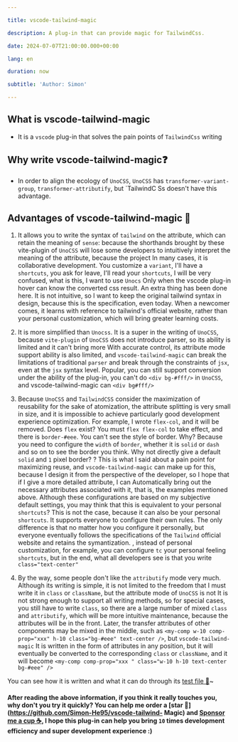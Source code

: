 ```yaml
---

title: vscode-tailwind-magic

description: A plug-in that can provide magic for TailwindCss.

date: 2024-07-07T21:00:00.000+00:00

lang: en

duration: now

subtitle: 'Author: Simon'

---
```


## What is vscode-tailwind-magic

- It is a `vscode` plug-in that solves the pain points of `TailwindCss` writing

## Why write vscode-tailwind-magic❓

- In order to align the ecology of `UnoCSS`, `UnoCSS` has `transformer-variant-group`, `transformer-attributify`, but `TailwindC Ss doesn't have this advantage.

## Advantages of vscode-tailwind-magic 💯

1. It allows you to write the syntax of `tailwind` on the attribute, which can retain the meaning of `sense`: because the shorthands brought by these vite-plugin of `UnoCSS` will lose some developers to intuitively interpret the meaning of the attribute, because the project In many cases, it is collaborative development. You customize a `variant`, I'll have a `shortcuts`, you ask for leave, I'll read your `shortcuts`, I will be very confused, what is this, I want to use `Unocs` Only when the vscode plug-in hover can know the converted css result. An extra thing has been done here. It is not intuitive, so I want to keep the original tailwind syntax in design, because this is the specification, even today. When a newcomer comes, it learns with reference to tailwind's official website, rather than your personal customization, which will bring greater learning costs.

2. It is more simplified than `Unocss`. It is a super in the writing of `UnoCSS`, because `vite-plugin` of `UnoCSS` does not introduce parser, so its ability is limited and it can't bring more With accurate control, its attribute mode support ability is also limited, and `vscode-tailwind-magic` can break the limitations of traditional `parser` and break through the constraints of `jsx`, even at the `jsx` syntax level. Popular, you can still support conversion under the ability of the plug-in, you can't do `<div bg-#fff/>` in `UnoCSS`, and vscode-tailwind-magic can `<div bg#fff/>`

3. Because `UnoCSS` and `TailwindCSS` consider the maximization of reusability for the sake of atomization, the attribute splitting is very small in size, and it is impossible to achieve particularly good development experience optimization. For example, I wrote `flex-col`, and it will be removed. Does `flex` exist? You must `flex flex-col` to take effect, and there is `border-#eee`. You can't see the style of border. Why? Because you need to configure the `width` of `border`, whether it is `solid` or `dash` and so on to see the border you think. Why not directly give a default `solid` and `1` pixel border? ? This is what I said about a pain point for maximizing reuse, and `vscode-tailwind-magic` can make up for this, because I design it from the perspective of the developer, so I hope that if I give a more detailed attribute, I can Automatically bring out the necessary attributes associated with it, that is, the examples mentioned above. Although these configurations are based on my subjective default settings, you may think that this is equivalent to your personal `shortcuts`? This is not the case, because it can also be your personal `shortcuts`. It supports everyone to configure their own rules. The only difference is that no matter how you configure it personally, but everyone eventually follows the specifications of the `Tailwind` official website and retains the symantization. , instead of personal customization, for example, you can configure `tc` your personal feeling `shortcuts`, but in the end, what all developers see is that you write `class="text-center"`

4. By the way, some people don't like the `attributify` mode very much. Although its writing is simple, it is not limited to the freedom that I must write it in `class` or `className`, but the attribute mode of `UnoCSS` is not It is not strong enough to support all writing methods, so for special cases, you still have to write `class`, so there are a large number of mixed `class` and `attributify`, which will be more intuitive maintenance, because the attributes will be in the front. Later, the transfer attributes of other components may be mixed in the middle, such as `<my-comp w-10 comp-prop="xxx" h-10 class="bg-#eee" text-center />`, but `vscode-tailwind-magic` It is written in the form of attributes in any position, but it will eventually be converted to the corresponding `class` or `className`, and it will become `<my-comp comp-prop="xxx " class="w-10 h-10 text-center bg-#eee" />`

You can see how it is written and what it can do through its [test file 📃](https://github.com/Simon-He95/vscode-tailwind-magic/blob/main/test/index.test.ts)~

#### After reading the above information, if you think it really touches you, why don't you try it quickly? You can help me order a [star 🌟](https://github.com/Simon-He95/vscode-tailwind- Magic) and [Sponsor me a cup ☕️](https://github.com/Simon-He95/sponsor), I hope this plug-in can help you bring `10` times development efficiency and super development experience :)
